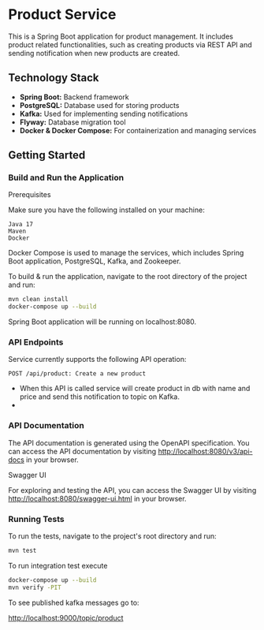 # Product Service

This is a Spring Boot application for product management. It includes product related functionalities, such as creating products via REST API and sending notification when new products are created.

## Technology Stack

- **Spring Boot:** Backend framework
- **PostgreSQL:** Database used for storing products
- **Kafka:** Used for implementing sending notifications
- **Flyway:** Database migration tool
- **Docker & Docker Compose:** For containerization and managing services

## Getting Started

### Build and Run the Application
Prerequisites

Make sure you have the following installed on your machine:

    Java 17
    Maven
    Docker

Docker Compose is used to manage the services, which includes Spring Boot application, PostgreSQL, Kafka, and Zookeeper.

To build & run the application, navigate to the root directory of the project and run:

```bash
mvn clean install
docker-compose up --build
```

Spring Boot application will be running on localhost:8080.

### API Endpoints

Service currently supports the following API operation:

    POST /api/product: Create a new product

* When this API is called service will create product in db with name and price and send this notification to topic on Kafka.
* 

### API Documentation
The API documentation is generated using the OpenAPI specification. You can access the API documentation by visiting [http://localhost:8080/v3/api-docs](http://localhost:8080/swagger-ui.html) in your browser.

Swagger UI

For exploring and testing the API, you can access the Swagger UI by visiting [http://localhost:8080/swagger-ui.html](http://localhost:8080/swagger-ui.html) in your browser.

### Running Tests
To run the tests, navigate to the project's root directory and run:

```bash
mvn test 
```
To run integration test execute
```bash
docker-compose up --build
mvn verify -PIT
```
To see published kafka messages go to:

[http://localhost:9000/topic/product](http://localhost:9000/topic/product)